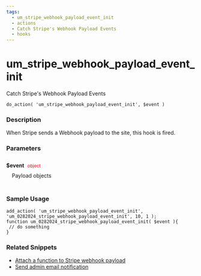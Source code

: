 ```yaml
---
tags: 
  - um_stripe_webhook_payload_event_init
  - actions
  - Catch Stripe's Webhook Payload Events
  - hooks
---
```

# um\_stripe\_webhook\_payload\_event\_init
Catch Stripe's Webhook Payload Events
<Badge text="Since 1.0.0" vertical="middle" />
``` php:no-line-numbers
do_action( 'um_stripe_webhook_payload_event_init', $event )
```
<div class='hook-sep'></div>

### Description

When Stripe sends a Webhook payload to the site, this hook is fired.
<div class='hook-sep'></div>

### Parameters

<div style='padding: 10px 0px 10px;'>
<strong>$event</strong> <span style='color:red;font-size:12px;padding: 0px 5px 0px 5px' >object</span>
<div style="margin-left:10px;padding: 10px 5px">Payload objects</div>
</div>
<div class='hook-sep'></div>



### Sample Usage

``` php:no-line-numbers
add_action( 'um_stripe_webhook_payload_event_init', 'um_0282024_stripe_webhook_payload_event_init', 10, 1 );
function um_0282024_stripe_webhook_payload_event_init( $event ){
 // do something
}
```
<div class='hook-sep'></div>



### Related Snippets

- [ Attach a function to Stripe webhook payload](../snippets/6431e93969ce8c812de31ce35a49f39a)
- [ Send admin email notification](../snippets/ca7e9f9de38e4ec7ab6f5eee992b29d2)


